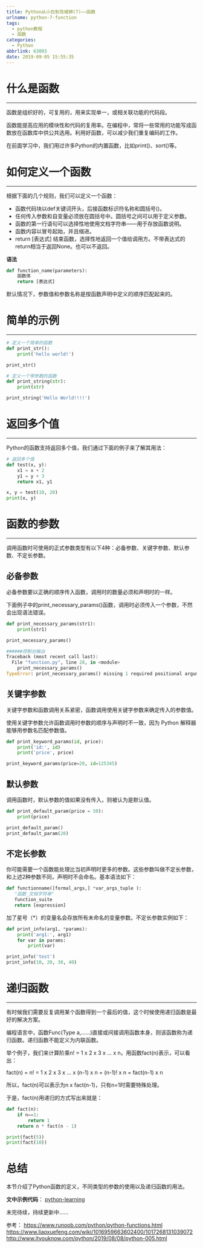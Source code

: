 ```yaml
---
title: Python从小白到攻城狮(7)——函数
urlname: python-7-function
tags:
  - python教程
  - 函数
categories:
  - Python
abbrlink: 63093
date: 2019-09-05 15:55:35
---
```

# 什么是函数
---
函数是组织好的，可复用的，用来实现单一，或相关联功能的代码段。

函数能提高应用的模块性和代码的复用率。在编程中，常将一些常用的功能写成函数放在函数库中供公共选用。利用好函数，可以减少我们重复编码的工作。

在前面学习中，我们用过许多Python的内置函数，比如print()、sort()等。

# 如何定义一个函数
---
根据下面的几个规则，我们可以定义一个函数：
* 函数代码块以def关键词开头，后接函数标识符名称和圆括号()。
* 任何传入参数和自变量必须放在圆括号中。圆括号之间可以用于定义参数。
* 函数的第一行语句可以选择性地使用文档字符串——用于存放函数说明。
* 函数内容以冒号起始，并且缩进。
* return [表达式] 结束函数，选择性地返回一个值给调用方。不带表达式的return相当于返回None。也可以不返回。

**语法**
```python
def function_name(parameters):
    函数体
    return [表达式]
```
默认情况下，参数值和参数名称是按函数声明中定义的顺序匹配起来的。

# 简单的示例
---
```python
# 定义一个简单的函数
def print_str():
    print('hello world!')

print_str()

# 定义一个带参数的函数
def print_string(str):
    print(str)

print_string('Hello World!!!!')
```

# 返回多个值
---
Python的函数支持返回多个值，我们通过下面的例子来了解其用法：
```python
# 返回多个值
def test(x, y):
    x1 = x + 2
    y1 = y + 3
    return x1, y1

x, y = test(10, 20)
print(x, y)
```

# 函数的参数
---
调用函数时可使用的正式参数类型有以下4种：必备参数、关键字参数、默认参数、不定长参数。

## 必备参数
必备参数要以正确的顺序传入函数，调用时的数量必须和声明时的一样。

下面例子中的print_necessary_params()函数，调用时必须传入一个参数，不然会出现语法错误。
```python
def print_necessary_params(str1):
    print(str1)

print_necessary_params()

######控制台输出
Traceback (most recent call last):
  File "function.py", line 28, in <module>
    print_necessary_params()
TypeError: print_necessary_params() missing 1 required positional argument: 'str1'
```

## 关键字参数
关键字参数和函数调用关系紧密，函数调用使用关键字参数来确定传入的参数值。

使用关键字参数允许函数调用时参数的顺序与声明时不一致，因为 Python 解释器能够用参数名匹配参数值。
```python
def print_keyword_params(id, price):
    print('id:', id)
    print('price', price)

print_keyword_params(price=20, id=125345)
```

## 默认参数
调用函数时，默认参数的值如果没有传入，则被认为是默认值。
```python
def print_default_param(price = 50):
    print(price)

print_default_param()
print_default_param(20)
```

## 不定长参数
你可能需要一个函数能处理比当初声明时更多的参数。这些参数叫做不定长参数，和上述2种参数不同，声明时不会命名。基本语法如下：
```python
def functionname([formal_args,] *var_args_tuple ):
   "函数_文档字符串"
   function_suite
   return [expression]
```
加了星号（*）的变量名会存放所有未命名的变量参数。不定长参数实例如下：
```python
def print_info(arg1, *params):
    print('arg1:', arg1)
    for var in params:
        print(var)

print_info('test')
print_info(10, 20, 30, 40)
```

# 递归函数
---
有时候我们需要反复调用某个函数得到一个最后的值，这个时候使用递归函数是最好的解决方案。

编程语言中，函数Func(Type a,……)直接或间接调用函数本身，则该函数称为递归函数。递归函数不能定义为内联函数。

举个例子，我们来计算阶乘n! = 1 x 2 x 3 x ... x n，用函数fact(n)表示，可以看出：

fact(n) = n! = 1 x 2 x 3 x ... x (n-1) x n = (n-1)! x n = fact(n-1) x n

所以，fact(n)可以表示为n x fact(n-1)，只有n=1时需要特殊处理。

于是，fact(n)用递归的方式写出来就是：
```python
def fact(n):
    if n==1:
        return 1
    return n * fact(n - 1)

print(fact(5))
print(fact(10))
```

# 总结
本节介绍了Python函数的定义，不同类型的参数的使用以及递归函数的用法。

**文中示例代码**： [python-learning](https://github.com/Hanpeng-Chen/python-learning)

未完待续，持续更新中......


参考：
https://www.runoob.com/python/python-functions.html
https://www.liaoxuefeng.com/wiki/1016959663602400/1017268131039072
http://www.ityouknow.com/python/2019/08/08/python-005.html